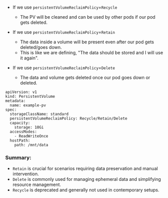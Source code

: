 

- If we use `persistentVolumeReclaimPolicy`=`Recycle`
  - The PV will be cleaned and can be used by other pods if our pod gets deleted.
    
- If we use `persistentVolumeReclaimPolicy`=`Retain`
  - The data inside a volume will be present even after our pod gets deleted/goes down.
  - This is like we are defining, "The data should be stored and I will use it again".

- If we use `persistentVolumeReclaimPolicy`=`Delete`
  -  The data and volume gets deleted once our pod goes down or deleted.

```
apiVersion: v1
kind: PersistentVolume
metadata:
  name: example-pv
spec:
  storageClassName: standard
  persistentVolumeReclaimPolicy: Recycle/Retain/Delete
  capacity:
    storage: 10Gi
  accessModes:
    - ReadWriteOnce
  hostPath:
    path: /mnt/data
```

### Summary:
- `Retain` is crucial for scenarios requiring data preservation and manual intervention.
- `Delete` is commonly used for managing ephemeral data and simplifying resource management.
- `Recycle` is deprecated and generally not used in contemporary setups.
